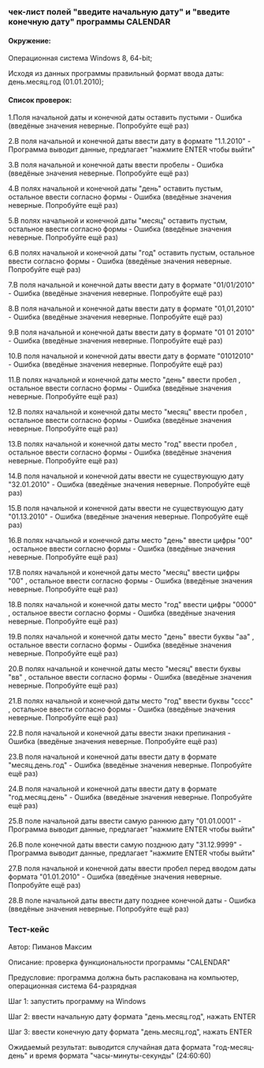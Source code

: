 ### чек-лист полей "введите начальную дату" и "введите конечную дату" программы CALENDAR
#### Окружение:

Операционная система Windows 8, 64-bit;

Исходя из данных программы правильный формат ввода даты: день.месяц.год (01.01.2010);

#### Список проверок:

1.Поля начальной даты и конечной даты оставить пустыми - Ошибка (введёные значения неверные. Попробуйте ещё раз)

2.В поля начальной и конечной даты ввести дату в формате "1.1.2010" - Программа выводит данные, предлагает "нажмите ENTER чтобы выйти"

3.В поля начальной и конечной даты ввести пробелы - Ошибка (введёные значения неверные. Попробуйте ещё раз)

4.В полях начальной и конечной даты "день" оставить пустым, остальное ввести согласно формы - Ошибка (введёные значения неверные. Попробуйте ещё раз)

5.В полях начальной и конечной даты "месяц" оставить пустым, остальное ввести согласно формы - Ошибка (введёные значения неверные. Попробуйте ещё раз)		

6.В полях начальной и конечной даты "год" оставить пустым, остальное ввести согласно формы - Ошибка (введёные значения неверные. Попробуйте ещё раз)

7.В поля начальной и конечной даты ввести дату в формате "01/01/2010" - Ошибка (введёные значения неверные. Попробуйте ещё раз)		

8.В поля начальной и конечной даты ввести дату в формате "01,01,2010" - Ошибка (введёные значения неверные. Попробуйте ещё раз)

9.В поля начальной и конечной даты ввести дату в формате "01 01 2010" - Ошибка (введёные значения неверные. Попробуйте ещё раз)

10.В поля начальной и конечной даты ввести дату в формате "01012010" - Ошибка (введёные значения неверные. Попробуйте ещё раз)

11.В полях начальной и конечной даты место "день" ввести пробел , остальное ввести согласно формы - Ошибка (введёные значения неверные. Попробуйте ещё раз)

12.В полях начальной и конечной даты место "месяц" ввести пробел , остальное ввести согласно формы - Ошибка (введёные значения неверные. Попробуйте ещё раз)

13.В полях начальной и конечной даты место "год" ввести пробел , остальное ввести согласно формы - Ошибка (введёные значения неверные. Попробуйте ещё раз)

14.В поля начальной и конечной даты ввести не существующую дату "32.01.2010" - Ошибка (введёные значения неверные. Попробуйте ещё раз)

15.В поля начальной и конечной даты ввести не существующую дату "01.13.2010" - Ошибка (введёные значения неверные. Попробуйте ещё раз)

16.В полях начальной и конечной даты место "день" ввести цифры "00" , остальное ввести согласно формы - Ошибка (введёные значения неверные. Попробуйте ещё раз)

17.В полях начальной и конечной даты место "месяц" ввести цифры "00" , остальное ввести согласно формы - Ошибка (введёные значения неверные. Попробуйте ещё раз)

18.В полях начальной и конечной даты место "год" ввести цифры "0000" , остальное ввести согласно формы - Ошибка (введёные значения неверные. Попробуйте ещё раз)

19.В полях начальной и конечной даты место "день" ввести буквы "аа" , остальное ввести согласно формы - Ошибка (введёные значения неверные. Попробуйте ещё раз)

20.В полях начальной и конечной даты место "месяц" ввести буквы "вв" , остальное ввести согласно формы - Ошибка (введёные значения неверные. Попробуйте ещё раз)

21.В полях начальной и конечной даты место "год" ввести буквы "сссс" , остальное ввести согласно формы - Ошибка (введёные значения неверные. Попробуйте ещё раз)

22.В поля начальной и конечной даты ввести знаки препинания - Ошибка (введёные значения неверные. Попробуйте ещё раз)

23.В поля начальной и конечной даты ввести дату в формате "месяц.день.год" - Ошибка (введёные значения неверные. Попробуйте ещё раз)

24.В поля начальной и конечной даты ввести дату в формате "год.месяц.день" - Ошибка (введёные значения неверные. Попробуйте ещё раз)		

25.В поле начальной даты ввести самую раннюю дату "01.01.0001" - Программа выводит данные, предлагает "нажмите ENTER чтобы выйти"

26.В поле конечной даты ввести самую позднюю дату "31.12.9999" - Программа выводит данные, предлагает "нажмите ENTER чтобы выйти"

27.В поля начальной и конечной даты ввести пробел перед вводом даты формата "01.01.2010" - Ошибка (введёные значения неверные. Попробуйте ещё раз)

28.В поле начальной даты ввести дату позднее конечной даты - Ошибка (введёные значения неверные. Попробуйте ещё раз)

### Тест-кейс

Автор: Пиманов Максим

Описание: проверка функциональности программы "CALENDAR"

Предусловие: программа должна быть распакована на компьютер, операционная система 64-разрядная

Шаг 1: запустить программу на Windows

Шаг 2: ввести начальную дату формата "день.месяц.год", нажать ENTER

Шаг 3: ввести конечную дату формата "день.месяц.год", нажать ENTER

Ожидаемый результат: выводится случайная дата формата "год-месяц-день" и время формата "часы-минуты-секунды" (24:60:60)
